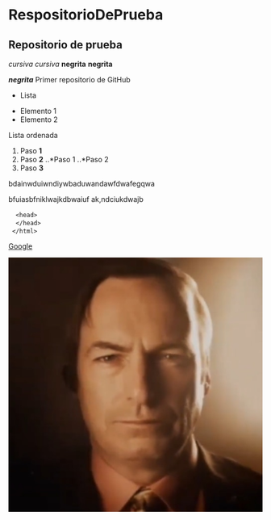 # RespositorioDePrueba
## Repositorio de prueba
*cursiva* _cursiva_
**negrita** __negrita__

**_negrita_**
Primer repositorio de GitHub

* Lista
+ Elemento 1
+ Elemento 2

Lista ordenada
1. Paso **1**
2. Paso **2**
..*Paso 1
..*Paso 2
3. Paso **3**

bdainwduiwndiywbaduwandawfdwafegqwa

bfuiasbfniklwajkdbwaiuf ak,ndciukdwajb
```<html>
  <head>
  </head>
 </html>
```

[Google](http://www.google.com "Titulo Opcional")


![descarga](https://github.com/EricApVera05/RespositorioDePrueba/blob/main/descarga.jpg "Imagen Saul Goodman")
